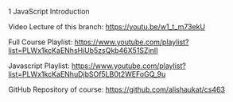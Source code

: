 1 JavaScript Introduction

Video Lecture of this branch: https://youtu.be/w1_t_m73ekU

Full Course Playlist: https://www.youtube.com/playlist?list=PLWx1kcKaENhsHiUb5zsQkb46X51SZjnII

Javascript Playlist: https://www.youtube.com/playlist?list=PLWx1kcKaENhuDjbSOf5LB0t2WEFoGQ_9u

GitHub Repository of course: https://github.com/alishaukat/cs463